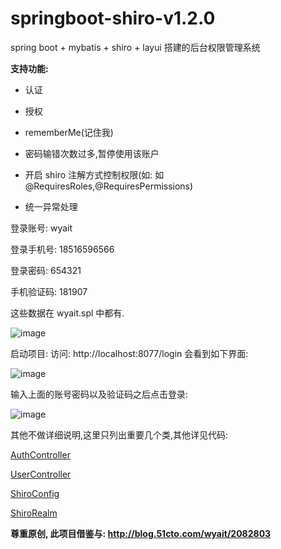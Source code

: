 # springboot-shiro-v1.2.0
spring boot + mybatis + shiro + layui 搭建的后台权限管理系统  

**支持功能:** 

* 认证

* 授权

* rememberMe(记住我)

* 密码输错次数过多,暂停使用该账户

* 开启 shiro 注解方式控制权限(如: 如@RequiresRoles,@RequiresPermissions)

* 统一异常处理


登录账号: wyait

登录手机号: 18516596566

登录密码: 654321

手机验证码: 181907

这些数据在 wyait.spl 中都有.

![image](https://github.com/haoxiaoyong1014/springboot-shiro-v1.2.0/raw/master/src/main/java/com/wyait/manage/images/wyait.jpeg)

启动项目: 访问: http://localhost:8077/login 会看到如下界面:

![image](https://github.com/haoxiaoyong1014/springboot-shiro-v1.2.0/raw/master/src/main/java/com/wyait/manage/images/s4.jpg)

输入上面的账号密码以及验证码之后点击登录: 

![image](https://github.com/haoxiaoyong1014/springboot-shiro-v1.2.0/raw/master/src/main/java/com/wyait/manage/images/s3.jpeg)

其他不做详细说明,这里只列出重要几个类,其他详见代码:  

<a href="https://github.com/haoxiaoyong1014/springboot-shiro-v1.2.0/blob/master/src/main/java/com/wyait/manage/web/user/AuthController.java">AuthController</a>

<a href="https://github.com/haoxiaoyong1014/springboot-shiro-v1.2.0/blob/master/src/main/java/com/wyait/manage/web/user/UserController.java">UserController</a>

<a href="https://github.com/haoxiaoyong1014/springboot-shiro-v1.2.0/blob/master/src/main/java/com/wyait/manage/config/ShiroConfig.java">ShiroConfig</a>

<a href="https://github.com/haoxiaoyong1014/springboot-shiro-v1.2.0/blob/master/src/main/java/com/wyait/manage/shiro/ShiroRealm.java">ShiroRealm</a>


**尊重原创, 此项目借鉴与: http://blog.51cto.com/wyait/2082803** 


